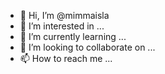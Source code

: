 - 👋 Hi, I’m @mimmaisla
- 👀 I’m interested in ...
- 🌱 I’m currently learning ...
- 💞️ I’m looking to collaborate on ...
- 📫 How to reach me ...

<!---
mimmaisla/mimmaisla is a ✨ special ✨ repository because its `README.md` (this file) appears on your GitHub profile.
You can click the Preview link to take a look at your changes.
--->

